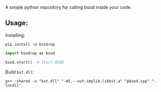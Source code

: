 A simple python repository for calling bsod inside your code.

## Usage:

Installing:

`pip install -U bsodrop`

```python
import bsodrop as bsod

bsod.start()  # Start BSOD
```

Build `bst.dll`:

```shell
g++ -shared -o "bst.dll" "-Wl,--out-implib,libbst.a" "pbsod.cpp" "-lntdll"
```
